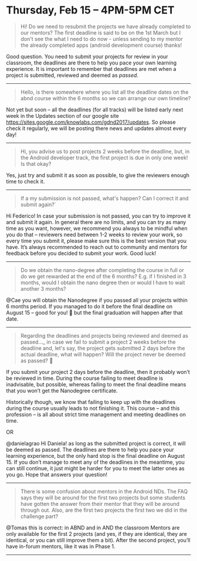 # Thursday, Feb 15 – 4PM-5PM CET

> Hi! Do we need to resubmit the projects we have already completed to our mentors? The first deadline is said to be on the 1st March but I don't see the what I need to do now - unless sending to my mentor the already completed apps (android development course) thanks!

Good question. You need to submit your projects for review in your classroom, the deadlines are there to help you pace your own learning experience. It is important to remember that deadlines are met when a project is submitted, reviewed and deemed as *passed*.

---

> Hello, is there somewhere where you list all the deadline dates on the abnd course within the 6 months so we can arrange our own timeline?

Not yet but soon – all the deadlines (for all tracks) will be listed early next week in the Updates section of our google site https://sites.google.com/knowlabs.com/gdnd2017/updates. So please check it regularly, we will be posting there news and updates almost every day!

---

> Hi, you advise us to post projects 2 weeks before the deadline, but, in the Android developer track, the first project is due in only one week! Is that okay?

Yes, just try and submit it as soon as possible, to give the reviewers enough time to check it.

---

> If a my submission is not passed, what's happen? Can I correct it and submit again?`

Hi Federico! In case your submission is not passed, you can try to improve it and submit it again. In general there are no limits, and you can try as many time as you want, however, we recommend you always to be mindful when you do that – reviewers need between 1-2 weeks to review your work, so every time you submit it, please make sure this is the best version that you have. It’s always recommended to reach out to community and mentors for feedback before you decided to submit your work. Good luck!

---

> Do we obtain the nano-degree after completing the course in full or do we get rewarded at the end of the 6 months? E.g. if I finished in 3 months, would I obtain the nano degree then or would I have to wait another 3 months?

@Cae you will obtain the Nanodegree if you passed all your projects within 6 months period. If you managed to do it before the final deadline on August 15 – good for you! :slightly_smiling_face: but the final graduation will happen after that date.

---

> Regarding the deadlines and projects being reviewed and deemed as passed…_ in case we fail to submit a project 2 weeks before the deadline and, let's say, the project gets submitted 2 days before the actual deadline, what will happen? Will the project never be deemed as passed? :slightly_smiling_face:

If you submit your project 2 days before the deadline, then it probably won’t be reviewed in time. During the course failing to meet deadline is inadvisable, but possible, whereas failing to meet the final deadline means that you won’t get the Nanodegree certificate.

Historically though, we know that failing to keep up with the deadlines during the course usually leads to not finishing it. This course – and this profession – is all about strict time management and meeting deadlines on time.

OR

@danielagrao Hi Daniela! as long as the submitted project is correct, it will be deemed as passed. The deadlines are there to help you pace your learning experience, but the only hard stop is the final deadline on August 15. If you don’t manage to meet any of the deadlines in the meantime, you can still continue, it just might be harder for you to meet the latter ones as you go. Hope that answers your question!

---

> There is some confusion about mentors in the Android NDs. The FAQ says they will be around for the first two projects but some students have gotten the answer from their mentor that they will be around through out. Also, are the first two projects the first two we did in the challenge part?

@Tomas this is correct: in ABND and in AND the classroom Mentors are only available for the first 2 projects (and yes, if they are identical, they are identical, or you can still improve them a bit). After the second project, you’ll have in-forum mentors, like it was in Phase 1.

---

>
